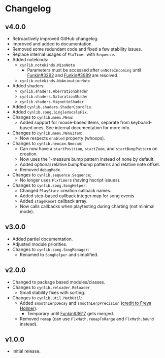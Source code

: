 # Changelog

## v4.0.0

- Retroactively improved GitHub changelog.
- Improved and added to documentation.
- Removed some redundant code and fixed a few stability issues.
- Replace internal usages of `FlxTimer` with `Sequence`.
- Added notekinds:
  - `cynlib.notekinds.MissNote`
    - Parameters must be accessed after `onNoteIncoming` until [Funkin#3292](https://github.com/FunkinCrew/Funkin/issues/3292) and [Funkin#3989](https://github.com/FunkinCrew/Funkin/issues/3989) are resolved.
  - `cynlib.notekinds.NoAnimationNote`
- Added shaders:
  - `cynlib.shaders.AberrationShader`
  - `cynlib.shaders.SaturationShader`
  - `cynlib.shaders.VignetteShader`
- Added `cynlib.shaders.ShaderCoordFix`.
- Added `cynlib.song.SingleVocalsFix`.
- Changes to `cynlib.menu.Menu`:
  - Added support for mouse-based items, separate from keyboard-based ones. See internal documentation for more info.
- Changes to `cynlib.menu.MenuItem`:
  - Now respects `enabled` property (whoops).
- Changes to `cynlib.neocam.Neocam`:
  - Can now have a `startPosition`, `startZoom`, and `startBumpPattern` on creation.
  - Now uses the 1-measure bump pattern instead of none by default.
  - Added optional relative bump/bump patterns and relative note offset.
  - Removed `debugMode`.
- Changes to `cynlib.sequence.Sequence`;
  - No longer uses `FlxTimer`s (having hscript issues).
- Changes to `cynlib.song.SongHelper`:
  - Changed `PlayState` creation callback names.
  - Added step-based callback integer map for song events
  - Added `stageReset` callback array.
  - Now calls callbacks when playtesting during charting (not minimal mode).

## v3.0.0

- Added partial documentation.
- Adjusted module priorities.
- Changes to `cynlib.song.SongManager`:
  - Renamed to `SongHelper` and simplified.

## v2.0.0

- Changed to package based modules/classes.
- Changes to `cynlib.reloader.Reloader`
  - Small stability fixes with sorting.
- Changes to `cynlib.util.MathUtil`:
  - Added `smoothLerpDecay` and `smoothLerpPrecision` ([credit to Freya Holmer](https://twitter.com/FreyaHolmer/status/1757918211679650262)).
    - Temporary until [Funkin#3617](https://github.com/FunkinCrew/Funkin/pull/3617) gets merged.
  - Removed `remap` (can use `FlxMath.remapToRange` and `FlxMath.bound` instead).

## v1.0.0

- Initial release.